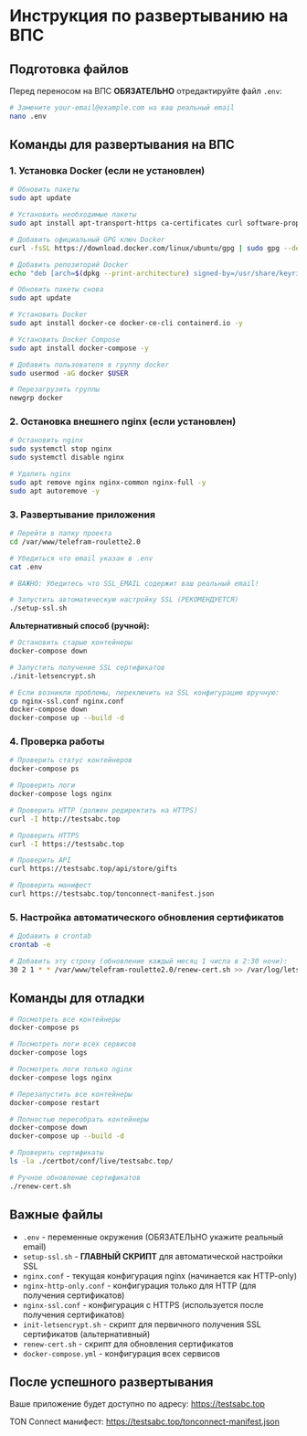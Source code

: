 # Инструкция по развертыванию на ВПС

## Подготовка файлов

Перед переносом на ВПС **ОБЯЗАТЕЛЬНО** отредактируйте файл `.env`:

```bash
# Замените your-email@example.com на ваш реальный email
nano .env
```

## Команды для развертывания на ВПС

### 1. Установка Docker (если не установлен)

```bash
# Обновить пакеты
sudo apt update

# Установить необходимые пакеты
sudo apt install apt-transport-https ca-certificates curl software-properties-common -y

# Добавить официальный GPG ключ Docker
curl -fsSL https://download.docker.com/linux/ubuntu/gpg | sudo gpg --dearmor -o /usr/share/keyrings/docker-archive-keyring.gpg

# Добавить репозиторий Docker
echo "deb [arch=$(dpkg --print-architecture) signed-by=/usr/share/keyrings/docker-archive-keyring.gpg] https://download.docker.com/linux/ubuntu $(lsb_release -cs) stable" | sudo tee /etc/apt/sources.list.d/docker.list > /dev/null

# Обновить пакеты снова
sudo apt update

# Установить Docker
sudo apt install docker-ce docker-ce-cli containerd.io -y

# Установить Docker Compose
sudo apt install docker-compose -y

# Добавить пользователя в группу docker
sudo usermod -aG docker $USER

# Перезагрузить группы
newgrp docker
```

### 2. Остановка внешнего nginx (если установлен)

```bash
# Остановить nginx
sudo systemctl stop nginx
sudo systemctl disable nginx

# Удалить nginx
sudo apt remove nginx nginx-common nginx-full -y
sudo apt autoremove -y
```

### 3. Развертывание приложения

```bash
# Перейти в папку проекта
cd /var/www/telefram-roulette2.0

# Убедиться что email указан в .env
cat .env

# ВАЖНО: Убедитесь что SSL_EMAIL содержит ваш реальный email!

# Запустить автоматическую настройку SSL (РЕКОМЕНДУЕТСЯ)
./setup-ssl.sh
```

**Альтернативный способ (ручной):**

```bash
# Остановить старые контейнеры
docker-compose down

# Запустить получение SSL сертификатов
./init-letsencrypt.sh

# Если возникли проблемы, переключить на SSL конфигурацию вручную:
cp nginx-ssl.conf nginx.conf
docker-compose down
docker-compose up --build -d
```

### 4. Проверка работы

```bash
# Проверить статус контейнеров
docker-compose ps

# Проверить логи
docker-compose logs nginx

# Проверить HTTP (должен редиректить на HTTPS)
curl -I http://testsabc.top

# Проверить HTTPS
curl -I https://testsabc.top

# Проверить API
curl https://testsabc.top/api/store/gifts

# Проверить манифест
curl https://testsabc.top/tonconnect-manifest.json
```

### 5. Настройка автоматического обновления сертификатов

```bash
# Добавить в crontab
crontab -e

# Добавить эту строку (обновление каждый месяц 1 числа в 2:30 ночи):
30 2 1 * * /var/www/telefram-roulette2.0/renew-cert.sh >> /var/log/letsencrypt-renew.log 2>&1
```

## Команды для отладки

```bash
# Посмотреть все контейнеры
docker-compose ps

# Посмотреть логи всех сервисов
docker-compose logs

# Посмотреть логи только nginx
docker-compose logs nginx

# Перезапустить все контейнеры
docker-compose restart

# Полностью пересобрать контейнеры
docker-compose down
docker-compose up --build -d

# Проверить сертификаты
ls -la ./certbot/conf/live/testsabc.top/

# Ручное обновление сертификатов
./renew-cert.sh
```

## Важные файлы

- `.env` - переменные окружения (ОБЯЗАТЕЛЬНО укажите реальный email)
- `setup-ssl.sh` - **ГЛАВНЫЙ СКРИПТ** для автоматической настройки SSL
- `nginx.conf` - текущая конфигурация nginx (начинается как HTTP-only)
- `nginx-http-only.conf` - конфигурация только для HTTP (для получения сертификатов)
- `nginx-ssl.conf` - конфигурация с HTTPS (используется после получения сертификатов)
- `init-letsencrypt.sh` - скрипт для первичного получения SSL сертификатов (альтернативный)
- `renew-cert.sh` - скрипт для обновления сертификатов
- `docker-compose.yml` - конфигурация всех сервисов

## После успешного развертывания

Ваше приложение будет доступно по адресу: https://testsabc.top

TON Connect манифест: https://testsabc.top/tonconnect-manifest.json